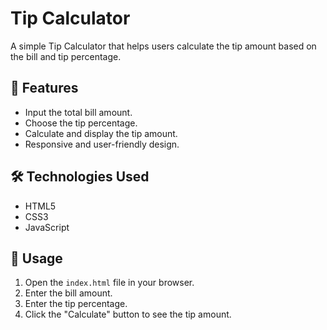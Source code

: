 # Tip Calculator

A simple Tip Calculator that helps users calculate the tip amount based on the bill and tip percentage.

## 🚀 Features
- Input the total bill amount.
- Choose the tip percentage.
- Calculate and display the tip amount.
- Responsive and user-friendly design.

## 🛠️ Technologies Used
- HTML5
- CSS3
- JavaScript

## 📌 Usage
1. Open the `index.html` file in your browser.
2. Enter the bill amount.
3. Enter the tip percentage.
4. Click the "Calculate" button to see the tip amount.
